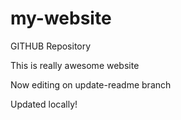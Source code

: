 # my-website
GITHUB Repository

This is really awesome website

Now editing on update-readme branch

Updated locally!